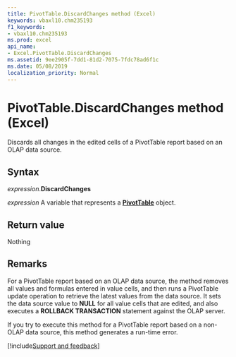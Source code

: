 ```yaml
---
title: PivotTable.DiscardChanges method (Excel)
keywords: vbaxl10.chm235193
f1_keywords:
- vbaxl10.chm235193
ms.prod: excel
api_name:
- Excel.PivotTable.DiscardChanges
ms.assetid: 9ee2905f-7dd1-81d2-7075-7fdc78ad6f1c
ms.date: 05/08/2019
localization_priority: Normal
---
```



# PivotTable.DiscardChanges method (Excel)

Discards all changes in the edited cells of a PivotTable report based on an OLAP data source.


## Syntax

_expression_.**DiscardChanges**

_expression_ A variable that represents a **[PivotTable](Excel.PivotTable.md)** object.


## Return value

Nothing


## Remarks

For a PivotTable report based on an OLAP data source, the method removes all values and formulas entered in value cells, and then runs a PivotTable update operation to retrieve the latest values from the data source. It sets the data source value to **NULL** for all value cells that are edited, and also executes a **ROLLBACK TRANSACTION** statement against the OLAP server.

If you try to execute this method for a PivotTable report based on a non-OLAP data source, this method generates a run-time error.




[!include[Support and feedback](~/includes/feedback-boilerplate.md)]